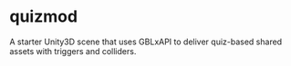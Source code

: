 # quizmod
A starter Unity3D scene that uses GBLxAPI to deliver quiz-based shared assets with triggers and colliders.
